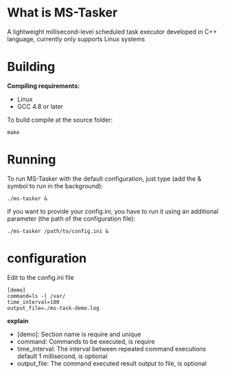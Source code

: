# What is MS-Tasker

A lightweight millisecond-level scheduled task executor developed in C++ language, currently only supports Linux systems

# Building

**Compiling requirements:**
* Linux
* GCC 4.8 or later

To build compile at the source folder:

    make    

# Running

To run MS-Tasker with the default configuration, just type (add the & symbol to run in the background):

    ./ms-tasker &
 
If you want to provide your config.ini, you have to run it using an additional parameter (the path of the configuration file):

    ./ms-tasker /path/to/config.ini &

# configuration

Edit to the config.ini file

    [demo]
    command=ls -l /var/
    time_interval=100
    output_file=./ms-task-demo.log

**explain**
* [demo]: Section name is require and unique
* command: Commands to be executed, is require
* time_interval: The interval between repeated command executions default 1 millisecond, is optional
* output_file: The command executed result output to file, is optional

